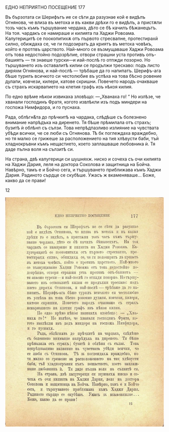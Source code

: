 ﻿ЕДНО НЕПРИЯТНО ПОСЕЩЕНИЕ	177

Въ бързотата си Шерифътъ ие се сѣти да разузнае кой е видѣлъ Огнянова, че влиза въ метоха и въ какви дрѣхи го е видѣлъ, а пристѫпи тозъ часъ къмъ тършувание чердака, дѣто се бѣ качилъ бѣжанецътъ. На тоя. чардакъ се намираше и килията па Хаджи Ровоама. Калугерицитѣ се поокопитихѫ отъ първото стресвапне, протестирахй силно, обиждаха се, че ги подозиратъ да криятъ въ метоха човѣкъ, който е протпвъ царството. Най-много се възмущаваше Хаджи Ровоама отъ това недостойно подозрѣпие, отвори страшни уста противъ опъ-башиятъ — тя знаеше турски—и иай-послѣ го отпжди позорно. Но тършуването изъ оставалитѣ килии се продължи трескаво: подъ листо диряхм Огнянова, и най-послѣ — трѣбаше да го напипатъ. Шерифъ-ага бѣше турилъ всичкото си честолюбие въ успѣха на това бѣсно ровение дулапи, ковчези, килери, катове скришни. Повечето народъ очакваше съ страхъ искарвапието на клетия графъ изъ нѣкоя килия.

По едно врѣме нѣкои извикаха зловѣщо: —„Хванаха го! “ Но излѣзе, че хванали господинъ Фратя, когото извлѣкли изъ подъ миндери на госпожа Нимфидора, и го пуснаха.

Рада, облѣгн&та до прѣчкитѣ на чардака, слѣдѣше съ болезнено внимание напрѣдъка на диренето. Тя бѣше прѣмилала отъ страхъ; бузитѣ ѝ облѣнп съ сълзи. Това непрѣдпазливо излияние на чувствата убѣди всички, че се люби съ Огнянова. Тѣ бк поглеждаха враждебно, но тя малко се грижеше за расположението на тия хлѣвусти баби, тъй хладнокръвни къмъ нещастието, което заплашваше любовника ѝ. Тя даде пълна воля на сълзитѣ си.

На страна, двѣ калугерици си шушняхж. ниско и сочеха съ очи килията на Хаджи Дария, леля на доктора Соколова и защитница на Бойча. Навѣрно, тамъ е и Бойчо сега, и тършуването приближава къмъ Хаджи Дария. Радиното сърдце се скубѣше. Ужасъ ж вкаменяваше... Боже, какво да се прави!

12

![original](../images/200.jpg)

